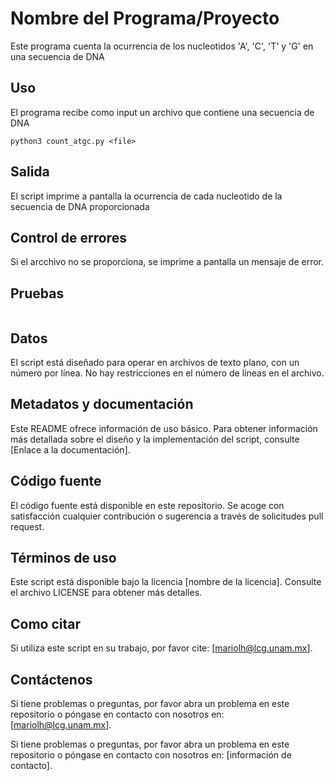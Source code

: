 # Nombre del Programa/Proyecto
Este programa cuenta la ocurrencia de los nucleotidos 'A', 'C', 'T' y 'G' en una secuencia de DNA
## Uso

El programa recibe como input un archivo que contiene una secuencia de DNA 
```
python3 count_atgc.py <file>
```


## Salida
El script imprime a pantalla la ocurrencia de cada nucleotido de la secuencia de DNA proporcionada

## Control de errores

Si el arcchivo no se proporciona, se imprime a pantalla un mensaje de error.

## Pruebas

```
```

## Datos

El script está diseñado para operar en archivos de texto plano, con un número por línea. No hay restricciones en el número de líneas en el archivo.

## Metadatos y documentación

Este README ofrece información de uso básico. Para obtener información más detallada sobre el diseño y la implementación del script, consulte [Enlace a la documentación].

## Código fuente

El código fuente está disponible en este repositorio. Se acoge con satisfacción cualquier contribución o sugerencia a través de solicitudes pull request.

## Términos de uso

Este script está disponible bajo la licencia [nombre de la licencia]. Consulte el archivo LICENSE para obtener más detalles.

## Como citar

Si utiliza este script en su trabajo, por favor cite: [mariolh@lcg.unam.mx].

## Contáctenos

Si tiene problemas o preguntas, por favor abra un problema en este repositorio o póngase en contacto con nosotros en: [mariolh@lcg.unam.mx].

Si tiene problemas o preguntas, por favor abra un problema en este repositorio o póngase en contacto con nosotros en: [información de contacto].

